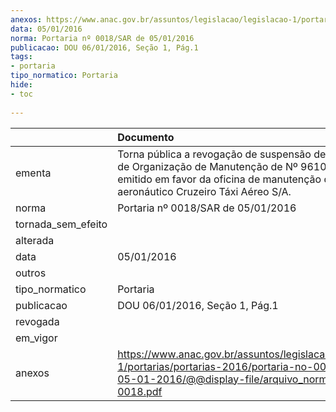 ```yaml
---
anexos: https://www.anac.gov.br/assuntos/legislacao/legislacao-1/portarias/portarias-2016/portaria-no-0018-sar-de-05-01-2016/@@display-file/arquivo_norma/PA2016-0018.pdf
data: 05/01/2016
norma: Portaria nº 0018/SAR de 05/01/2016
publicacao: DOU 06/01/2016, Seção 1, Pág.1
tags:
- portaria
tipo_normatico: Portaria
hide: 
- toc 
 
---
```


|                    | Documento                                                                                                                                                                                        |
|:-------------------|:-------------------------------------------------------------------------------------------------------------------------------------------------------------------------------------------------|
| ementa             | Torna pública a revogação de suspensão de Certificado de Organização de Manutenção de Nº 9610-03/ANAC, emitido em favor da oficina de manutenção de produto aeronáutico Cruzeiro Táxi Aéreo S/A. |
| norma              | Portaria nº 0018/SAR de 05/01/2016                                                                                                                                                               |
| tornada_sem_efeito |                                                                                                                                                                                                  |
| alterada           |                                                                                                                                                                                                  |
| data               | 05/01/2016                                                                                                                                                                                       |
| outros             |                                                                                                                                                                                                  |
| tipo_normatico     | Portaria                                                                                                                                                                                         |
| publicacao         | DOU 06/01/2016, Seção 1, Pág.1                                                                                                                                                                   |
| revogada           |                                                                                                                                                                                                  |
| em_vigor           |                                                                                                                                                                                                  |
| anexos             | https://www.anac.gov.br/assuntos/legislacao/legislacao-1/portarias/portarias-2016/portaria-no-0018-sar-de-05-01-2016/@@display-file/arquivo_norma/PA2016-0018.pdf                                |